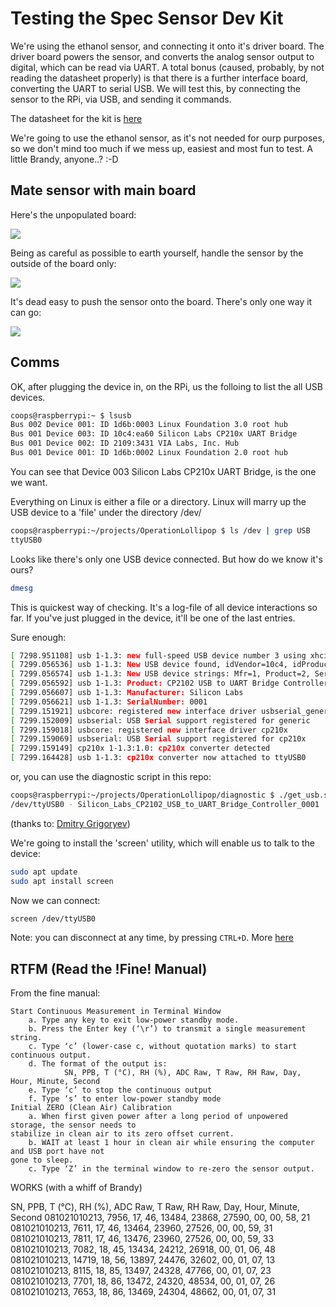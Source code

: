 # Testing the Spec Sensor Dev Kit

We're using the ethanol sensor, and connecting it onto it's driver board. The driver board powers the sensor, and converts the analog sensor output to digital, which can be read via UART. A total bonus (caused, probably, by not reading the datasheet properly) is that there is a further interface board, converting the UART to serial USB. 
We will test this, by connecting the sensor to the RPi, via USB, and sending it commands.  

The datasheet for the kit is [here](https://cdn.jsdelivr.net/gh/RescueStationCIC/OperationLollipopResources/sensor/gas/datasheet/968-045_9-6-17.pdf)  

We're going to use the ethanol sensor, as it's not needed for ourp purposes, so we don't mind too much if we mess up, easiest and most fun to test. A little Brandy, anyone..? :-D

## Mate sensor with main board

Here's the unpopulated board:  

![](https://cdn.jsdelivr.net/gh/RescueStationCIC/OperationLollipopResources/sensor/gas/photo/IMG_0284.jpeg)  

Being as careful as possible to earth yourself, handle the sensor by the outside of the board only:  

![](https://cdn.jsdelivr.net/gh/RescueStationCIC/OperationLollipopResources/sensor/gas/photo/IMG_0288.jpeg) 

It's dead easy to push the sensor onto the board. There's only one way it can go:  

![](https://cdn.jsdelivr.net/gh/RescueStationCIC/OperationLollipopResources/sensor/gas/photo/IMG_0289.jpeg) 


## Comms

OK, after plugging the device in, on the RPi, us the folloing to list the all USB devices.  
```bash
coops@raspberrypi:~ $ lsusb
Bus 002 Device 001: ID 1d6b:0003 Linux Foundation 3.0 root hub
Bus 001 Device 003: ID 10c4:ea60 Silicon Labs CP210x UART Bridge
Bus 001 Device 002: ID 2109:3431 VIA Labs, Inc. Hub
Bus 001 Device 001: ID 1d6b:0002 Linux Foundation 2.0 root hub
```

You can see that Device 003 Silicon Labs CP210x UART Bridge, is the one we want. 

Everything on Linux is either a file or a directory. Linux will marry up the USB device to a 'file' under the directory /dev/

```bash
coops@raspberrypi:~/projects/OperationLollipop $ ls /dev | grep USB
ttyUSB0
```
Looks like there's only one USB device connected. But how do we know it's ours?

```bash
dmesg
```

This is quickest way of checking. It's a log-file of all device interactions so far. If you've just plugged in the device, it'll be one of the last entries.

Sure enough:
```bash
[ 7298.951108] usb 1-1.3: new full-speed USB device number 3 using xhci_hcd
[ 7299.056536] usb 1-1.3: New USB device found, idVendor=10c4, idProduct=ea60, bcdDevice= 1.00
[ 7299.056574] usb 1-1.3: New USB device strings: Mfr=1, Product=2, SerialNumber=3
[ 7299.056592] usb 1-1.3: Product: CP2102 USB to UART Bridge Controller
[ 7299.056607] usb 1-1.3: Manufacturer: Silicon Labs
[ 7299.056621] usb 1-1.3: SerialNumber: 0001
[ 7299.151921] usbcore: registered new interface driver usbserial_generic
[ 7299.152009] usbserial: USB Serial support registered for generic
[ 7299.159018] usbcore: registered new interface driver cp210x
[ 7299.159069] usbserial: USB Serial support registered for cp210x
[ 7299.159149] cp210x 1-1.3:1.0: cp210x converter detected
[ 7299.164428] usb 1-1.3: cp210x converter now attached to ttyUSB0
```

or, you can use the diagnostic script in this repo:

```bash
coops@raspberrypi:~/projects/OperationLollipop/diagnostic $ ./get_usb.sh
/dev/ttyUSB0 - Silicon_Labs_CP2102_USB_to_UART_Bridge_Controller_0001
```

(thanks to: [Dmitry Grigoryev](https://raspberrypi.stackexchange.com/a/124588))

We're going to install the 'screen' utility, which will enable us to talk to the device:

```bash
sudo apt update
sudo apt install screen
```

Now we can connect:

```bash
screen /dev/ttyUSB0
```

Note: you can disconnect at any time, by pressing `CTRL+D`. More [here](https://linuxize.com/post/how-to-use-linux-screen/) 


## RTFM (Read the !Fine! Manual)

From the fine manual:

```
Start Continuous Measurement in Terminal Window
    a. Type any key to exit low-power standby mode.
    b. Press the Enter key (‘\r’) to transmit a single measurement string.
    c. Type ‘c’ (lower-case c, without quotation marks) to start continuous output.
    d. The format of the output is:
            SN, PPB, T (°C), RH (%), ADC Raw, T Raw, RH Raw, Day, Hour, Minute, Second
    e. Type ‘c’ to stop the continuous output
    f. Type ‘s’ to enter low-power standby mode
Initial ZERO (Clean Air) Calibration
    a. When first given power after a long period of unpowered storage, the sensor needs to
stabilize in clean air to its zero offset current.
    b. WAIT at least 1 hour in clean air while ensuring the computer and USB port have not
gone to sleep.
    c. Type ‘Z’ in the terminal window to re-zero the sensor output.
```

WORKS (with a whiff of Brandy)

SN, PPB, T (°C), RH (%), ADC Raw, T Raw, RH Raw, Day, Hour, Minute, Second
081021010213, 7956, 17, 46, 13484, 23868, 27590, 00, 00, 58, 21
081021010213, 7611, 17, 46, 13464, 23960, 27526, 00, 00, 59, 31
081021010213, 7811, 17, 46, 13476, 23960, 27526, 00, 00, 59, 33
081021010213, 7082, 18, 45, 13434, 24212, 26918, 00, 01, 06, 48
081021010213, 14719, 18, 56, 13897, 24476, 32602, 00, 01, 07, 13
081021010213, 8115, 18, 85, 13497, 24328, 47766, 00, 01, 07, 23
081021010213, 7701, 18, 86, 13472, 24320, 48534, 00, 01, 07, 26
081021010213, 7653, 18, 86, 13469, 24304, 48662, 00, 01, 07, 31